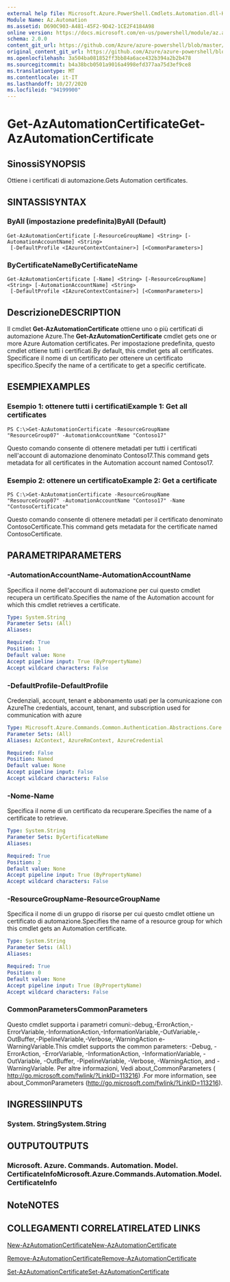 ```yaml
---
external help file: Microsoft.Azure.PowerShell.Cmdlets.Automation.dll-Help.xml
Module Name: Az.Automation
ms.assetid: D690C903-A481-45F2-9D42-1CE2F4184A98
online version: https://docs.microsoft.com/en-us/powershell/module/az.automation/get-azautomationcertificate
schema: 2.0.0
content_git_url: https://github.com/Azure/azure-powershell/blob/master/src/Automation/Automation/help/Get-AzAutomationCertificate.md
original_content_git_url: https://github.com/Azure/azure-powershell/blob/master/src/Automation/Automation/help/Get-AzAutomationCertificate.md
ms.openlocfilehash: 3a504ba081852ff3bb84a6ace432b394a2b2b478
ms.sourcegitcommit: b4a38bcb0501a9016a4998efd377aa75d3ef9ce8
ms.translationtype: MT
ms.contentlocale: it-IT
ms.lasthandoff: 10/27/2020
ms.locfileid: "94199900"
---
```

# <span data-ttu-id="211a7-101">Get-AzAutomationCertificate</span><span class="sxs-lookup"><span data-stu-id="211a7-101">Get-AzAutomationCertificate</span></span>

## <span data-ttu-id="211a7-102">Sinossi</span><span class="sxs-lookup"><span data-stu-id="211a7-102">SYNOPSIS</span></span>
<span data-ttu-id="211a7-103">Ottiene i certificati di automazione.</span><span class="sxs-lookup"><span data-stu-id="211a7-103">Gets Automation certificates.</span></span>

## <span data-ttu-id="211a7-104">SINTASSI</span><span class="sxs-lookup"><span data-stu-id="211a7-104">SYNTAX</span></span>

### <span data-ttu-id="211a7-105">ByAll (impostazione predefinita)</span><span class="sxs-lookup"><span data-stu-id="211a7-105">ByAll (Default)</span></span>
```
Get-AzAutomationCertificate [-ResourceGroupName] <String> [-AutomationAccountName] <String>
 [-DefaultProfile <IAzureContextContainer>] [<CommonParameters>]
```

### <span data-ttu-id="211a7-106">ByCertificateName</span><span class="sxs-lookup"><span data-stu-id="211a7-106">ByCertificateName</span></span>
```
Get-AzAutomationCertificate [-Name] <String> [-ResourceGroupName] <String> [-AutomationAccountName] <String>
 [-DefaultProfile <IAzureContextContainer>] [<CommonParameters>]
```

## <span data-ttu-id="211a7-107">Descrizione</span><span class="sxs-lookup"><span data-stu-id="211a7-107">DESCRIPTION</span></span>
<span data-ttu-id="211a7-108">Il cmdlet **Get-AzAutomationCertificate** ottiene uno o più certificati di automazione Azure.</span><span class="sxs-lookup"><span data-stu-id="211a7-108">The **Get-AzAutomationCertificate** cmdlet gets one or more Azure Automation certificates.</span></span>
<span data-ttu-id="211a7-109">Per impostazione predefinita, questo cmdlet ottiene tutti i certificati.</span><span class="sxs-lookup"><span data-stu-id="211a7-109">By default, this cmdlet gets all certificates.</span></span>
<span data-ttu-id="211a7-110">Specificare il nome di un certificato per ottenere un certificato specifico.</span><span class="sxs-lookup"><span data-stu-id="211a7-110">Specify the name of a certificate to get a specific certificate.</span></span>

## <span data-ttu-id="211a7-111">ESEMPI</span><span class="sxs-lookup"><span data-stu-id="211a7-111">EXAMPLES</span></span>

### <span data-ttu-id="211a7-112">Esempio 1: ottenere tutti i certificati</span><span class="sxs-lookup"><span data-stu-id="211a7-112">Example 1: Get all certificates</span></span>
```
PS C:\>Get-AzAutomationCertificate -ResourceGroupName "ResourceGroup07" -AutomationAccountName "Contoso17"
```

<span data-ttu-id="211a7-113">Questo comando consente di ottenere metadati per tutti i certificati nell'account di automazione denominato Contoso17.</span><span class="sxs-lookup"><span data-stu-id="211a7-113">This command gets metadata for all certificates in the Automation account named Contoso17.</span></span>

### <span data-ttu-id="211a7-114">Esempio 2: ottenere un certificato</span><span class="sxs-lookup"><span data-stu-id="211a7-114">Example 2: Get a certificate</span></span>
```
PS C:\>Get-AzAutomationCertificate -ResourceGroupName "ResourceGroup07" -AutomationAccountName "Contoso17" -Name "ContosoCertificate"
```

<span data-ttu-id="211a7-115">Questo comando consente di ottenere metadati per il certificato denominato ContosoCertificate.</span><span class="sxs-lookup"><span data-stu-id="211a7-115">This command gets metadata for the certificate named ContosoCertificate.</span></span>

## <span data-ttu-id="211a7-116">PARAMETRI</span><span class="sxs-lookup"><span data-stu-id="211a7-116">PARAMETERS</span></span>

### <span data-ttu-id="211a7-117">-AutomationAccountName</span><span class="sxs-lookup"><span data-stu-id="211a7-117">-AutomationAccountName</span></span>
<span data-ttu-id="211a7-118">Specifica il nome dell'account di automazione per cui questo cmdlet recupera un certificato.</span><span class="sxs-lookup"><span data-stu-id="211a7-118">Specifies the name of the Automation account for which this cmdlet retrieves a certificate.</span></span>

```yaml
Type: System.String
Parameter Sets: (All)
Aliases:

Required: True
Position: 1
Default value: None
Accept pipeline input: True (ByPropertyName)
Accept wildcard characters: False
```

### <span data-ttu-id="211a7-119">-DefaultProfile</span><span class="sxs-lookup"><span data-stu-id="211a7-119">-DefaultProfile</span></span>
<span data-ttu-id="211a7-120">Credenziali, account, tenant e abbonamento usati per la comunicazione con Azure</span><span class="sxs-lookup"><span data-stu-id="211a7-120">The credentials, account, tenant, and subscription used for communication with azure</span></span>

```yaml
Type: Microsoft.Azure.Commands.Common.Authentication.Abstractions.Core.IAzureContextContainer
Parameter Sets: (All)
Aliases: AzContext, AzureRmContext, AzureCredential

Required: False
Position: Named
Default value: None
Accept pipeline input: False
Accept wildcard characters: False
```

### <span data-ttu-id="211a7-121">-Nome</span><span class="sxs-lookup"><span data-stu-id="211a7-121">-Name</span></span>
<span data-ttu-id="211a7-122">Specifica il nome di un certificato da recuperare.</span><span class="sxs-lookup"><span data-stu-id="211a7-122">Specifies the name of a certificate to retrieve.</span></span>

```yaml
Type: System.String
Parameter Sets: ByCertificateName
Aliases:

Required: True
Position: 2
Default value: None
Accept pipeline input: True (ByPropertyName)
Accept wildcard characters: False
```

### <span data-ttu-id="211a7-123">-ResourceGroupName</span><span class="sxs-lookup"><span data-stu-id="211a7-123">-ResourceGroupName</span></span>
<span data-ttu-id="211a7-124">Specifica il nome di un gruppo di risorse per cui questo cmdlet ottiene un certificato di automazione.</span><span class="sxs-lookup"><span data-stu-id="211a7-124">Specifies the name of a resource group for which this cmdlet gets an Automation certificate.</span></span>

```yaml
Type: System.String
Parameter Sets: (All)
Aliases:

Required: True
Position: 0
Default value: None
Accept pipeline input: True (ByPropertyName)
Accept wildcard characters: False
```

### <span data-ttu-id="211a7-125">CommonParameters</span><span class="sxs-lookup"><span data-stu-id="211a7-125">CommonParameters</span></span>
<span data-ttu-id="211a7-126">Questo cmdlet supporta i parametri comuni:-debug,-ErrorAction,-ErrorVariable,-InformationAction,-InformationVariable,-OutVariable,-OutBuffer,-PipelineVariable,-Verbose,-WarningAction e-WarningVariable.</span><span class="sxs-lookup"><span data-stu-id="211a7-126">This cmdlet supports the common parameters: -Debug, -ErrorAction, -ErrorVariable, -InformationAction, -InformationVariable, -OutVariable, -OutBuffer, -PipelineVariable, -Verbose, -WarningAction, and -WarningVariable.</span></span> <span data-ttu-id="211a7-127">Per altre informazioni, Vedi about_CommonParameters ( http://go.microsoft.com/fwlink/?LinkID=113216) .</span><span class="sxs-lookup"><span data-stu-id="211a7-127">For more information, see about_CommonParameters (http://go.microsoft.com/fwlink/?LinkID=113216).</span></span>

## <span data-ttu-id="211a7-128">INGRESSI</span><span class="sxs-lookup"><span data-stu-id="211a7-128">INPUTS</span></span>

### <span data-ttu-id="211a7-129">System. String</span><span class="sxs-lookup"><span data-stu-id="211a7-129">System.String</span></span>

## <span data-ttu-id="211a7-130">OUTPUT</span><span class="sxs-lookup"><span data-stu-id="211a7-130">OUTPUTS</span></span>

### <span data-ttu-id="211a7-131">Microsoft. Azure. Commands. Automation. Model. CertificateInfo</span><span class="sxs-lookup"><span data-stu-id="211a7-131">Microsoft.Azure.Commands.Automation.Model.CertificateInfo</span></span>

## <span data-ttu-id="211a7-132">Note</span><span class="sxs-lookup"><span data-stu-id="211a7-132">NOTES</span></span>

## <span data-ttu-id="211a7-133">COLLEGAMENTI CORRELATI</span><span class="sxs-lookup"><span data-stu-id="211a7-133">RELATED LINKS</span></span>

[<span data-ttu-id="211a7-134">New-AzAutomationCertificate</span><span class="sxs-lookup"><span data-stu-id="211a7-134">New-AzAutomationCertificate</span></span>](./New-AzAutomationCertificate.md)

[<span data-ttu-id="211a7-135">Remove-AzAutomationCertificate</span><span class="sxs-lookup"><span data-stu-id="211a7-135">Remove-AzAutomationCertificate</span></span>](./Remove-AzAutomationCertificate.md)

[<span data-ttu-id="211a7-136">Set-AzAutomationCertificate</span><span class="sxs-lookup"><span data-stu-id="211a7-136">Set-AzAutomationCertificate</span></span>](./Set-AzAutomationCertificate.md)


